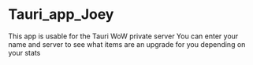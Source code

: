 # Tauri_app_Joey

This app is usable for the Tauri WoW private server
You can enter your name and server to see what items are an upgrade for you depending on your stats
